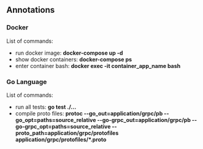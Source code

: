 ## Annotations

### Docker

List of commands:

- run docker image: **docker-compose up -d**
- show docker containers: **docker-compose ps**
- enter container bash: **docker exec -it container_app_name bash**

### Go Language

List of commands:

- run all tests: **go test ./...**
- compile proto files: **protoc --go_out=application/grpc/pb --go_opt=paths=source_relative --go-grpc_out=application/grpc/pb --go-grpc_opt=paths=source_relative --proto_path=application/grpc/protofiles application/grpc/protofiles/\*.proto**
